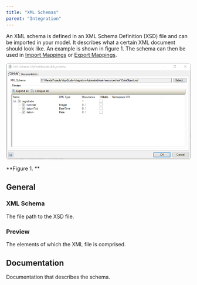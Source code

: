 ```yaml
---
title: "XML Schemas"
parent: "Integration"
---
```



An XML schema is defined in an XML Schema Definition (XSD) file and can be imported in your model. It describes what a certain XML document should look like. An example is shown in figure 1\. The schema can then be used in [Import Mappings](Import+Mappings) or [Export Mappings](Export+Mappings).

![Figure 1](attachments/16713706/18582294.png)

**Figure 1. **

## General

### XML Schema

The file path to the XSD file.

### Preview

The elements of which the XML file is comprised.

## Documentation

Documentation that describes the schema.
